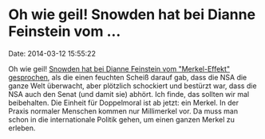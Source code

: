 Oh wie geil! Snowden hat bei Dianne Feinstein vom \...
======================================================

Date: 2014-03-12 15:55:22

Oh wie geil! [Snowden hat bei Dianne Feinstein vom \"Merkel-Effekt\"
gesprochen](http://www.nbcnews.com/storyline/cia-senate-snooping/snowden-feinstein-hypocrite-blasting-cia-spying-n49881),
als die einen feuchten Scheiß darauf gab, dass die NSA die ganze Welt
überwacht, aber plötzlich schockiert und bestürzt war, dass die NSA auch
den Senat (und damit sie) abhört. Ich finde, das sollten wir mal
beibehalten. Die Einheit für Doppelmoral ist ab jetzt: ein Merkel. In
der Praxis normaler Menschen kommen nur Millimerkel vor. Da muss man
schon in die internationale Politik gehen, um einen ganzen Merkel zu
erleben.
